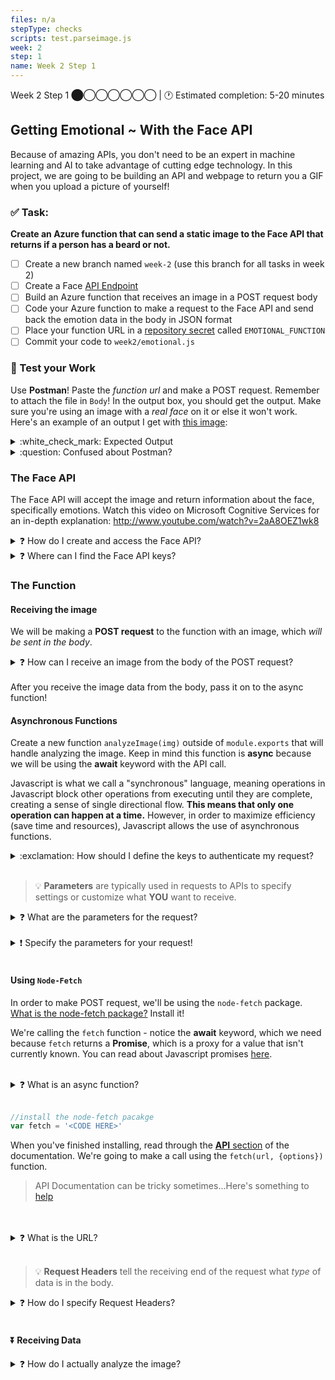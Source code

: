 ```yaml
---
files: n/a
stepType: checks
scripts: test.parseimage.js
week: 2
step: 1
name: Week 2 Step 1
---
```

Week 2 Step 1 ⬤◯◯◯◯◯◯ | 🕐 Estimated completion: 5-20 minutes

## Getting Emotional ~ With the Face API 
Because of amazing APIs, you don't need to be an expert in machine learning and AI to take advantage of cutting edge technology. In this project, we are going to be building an API and webpage to return you a GIF when you upload a picture of yourself!   

### ✅ Task:
**Create an Azure function that can send a static image to the Face API that returns if a person has a beard or not.**
- [ ] Create a new branch named `week-2` (use this branch for all tasks in week 2)
- [ ] Create a Face [API Endpoint](https://smartbear.com/learn/performance-monitoring/api-endpoints/#:~:text=For%20APIs%2C%20an%20endpoint%20can,to%20carry%20out%20their%20function.&text=The%20place%20that%20APIs%20send,lives%2C%20is%20called%20an%20endpoint.)
- [ ] Build an Azure function that receives an image in a POST request body
- [ ] Code your Azure function to make a request to the Face API and send back the emotion data in the body in JSON format
- [ ] Place your function URL in a [repository secret](https://docs.github.com/en/actions/reference/encrypted-secrets#creating-encrypted-secrets-for-a-repository) called `EMOTIONAL_FUNCTION`
- [ ] Commit your code to `week2/emotional.js`

### 🚧 Test your Work
Use **Postman**! Paste the *function url* and make a POST request. Remember to attach the file in `Body`! In the output box, you should get the output. Make sure you're using an image with a *real face* on it or else it won't work. Here's an example of an output I get with [this image](https://user-images.githubusercontent.com/69332964/98884689-91687580-245e-11eb-98d7-6461ac79e02a.jpg):

<details>
<summary>:white_check_mark: Expected Output </summary>

```json
{
  "result": [
    {
      "faceId": "d25465d6-0c38-4417-8466-cabdd908e756",
      "faceRectangle": {
        "top": 313,
        "left": 210,
        "width": 594,
        "height": 594
      },
      "faceAttributes": {
        "emotion": {
          "anger": 0,
          "contempt": 0,
          "disgust": 0,
          "fear": 0,
          "happiness": 1,
          "neutral": 0,
          "sadness": 0,
          "surprise": 0
        }
      }
    }
  ]
}
```

</details>

<details>
<summary>:question: Confused about Postman? </summary>

* Navigate back to the Postman app and change GET to POST
![Untitled_ Nov 11, 2020 6_24 PM](https://user-images.githubusercontent.com/69332964/98876201-c3bca780-244b-11eb-9b94-8d3cecc80115.gif)

* Copy your function's url from the Azure Function App portal like this:
![httptrigger - Microsoft Azure](https://user-images.githubusercontent.com/69332964/98876502-6f65f780-244c-11eb-832b-a25888b980da.gif)

* Use the function url and any image you want to send the POST request. Remember to attach the file in Body!
![Untitled_ Nov 11, 2020 6_40 PM](https://user-images.githubusercontent.com/69332964/98876997-780afd80-244d-11eb-87fc-13822d909f2f.gif)
</details>

### The Face API 

The Face API will accept the image and return information about the face, specifically emotions. Watch this video on Microsoft Cognitive Services for an in-depth explanation: http://www.youtube.com/watch?v=2aA8OEZ1wk8 

<details>
<summary>❓ How do I create and access the Face API?</summary>
</br>

1. Log into your Azure portal
2. Navigate to **Create a Resource**, the **AI + Machine Learning** tab on the left, and finally select **Face** and fill out the necessary information
3. Record and save the API endpoint and [subscription key](https://docs.microsoft.com/en-us/azure/api-management/api-management-subscriptions)
4. Place the API endpoint and subscrition key in the GitHub repository secrets: `API_ENDPOINT` AND `SUBSCRIPTION_KEY`
    * These keys will be used in the Azure function to give access to this API

<br>

</details>
<details>
<summary>❓ Where can I find the Face API keys?</summary>
 </br>

1. Navigate to the home page on the Micrsoft Azure portal (https://portal.azure.com/#home)
<img width="1440" alt="Screen Shot 2021-02-04 at 4 00 33 PM" src="https://user-images.githubusercontent.com/28051494/106971033-edac0000-6702-11eb-8243-1b5c2318f76d.png">

2. Click on the resource you need the keys for
<img width="1438" alt="Screen Shot 2021-02-04 at 4 00 49 PM" src="https://user-images.githubusercontent.com/28051494/106971035-ef75c380-6702-11eb-965b-c3ef7b5a7574.png">

3. On the left menu bar, locate the Resource Management section and click on "Keys and Endpoint"
<img width="1440" alt="Screen Shot 2021-02-04 at 12 26 36 PM" src="https://user-images.githubusercontent.com/28051494/106971042-f43a7780-6702-11eb-9e28-e6b2bc16fa22.png">
<br>
</details>



### The Function

#### Receiving the image

We will be making a **POST request** to the function with an image, which *will be sent in the body*.

<details>
<summary>❓ How can I receive an image from the body of the POST request?</summary>
 </br>

Take a look at the standard `module.exports` function code:

```js
module.exports = async function (context, req) {
    // the code
}
```

This is the function that runs **everytime your HTTP trigger gets a request**. As a parameter of this function, the `req` parameter contains all the information the request was sent with. *This contains*:
* Headers
* The body

We will be using the `req` parameter to get the image that was sent through the **body** of the POST request.

```js
let img = req.body
```
<br>
</details>
<br>
After you receive the image data from the body, pass it on to the async function!

#### Asynchronous Functions
Create a new function `analyzeImage(img)` outside of  `module.exports`  that will handle analyzing the image. Keep in mind this function is **async** because we will be using the **await** keyword with the API call.

Javascript is what we call a "synchronous" language, meaning operations in Javascript block other operations from executing until they are complete, creating a sense of single directional flow. **This means that only one operation can happen at a time.** However, in order to maximize efficiency (save time and resources), Javascript allows the use of asynchronous functions.


<details>
<summary> :exclamation: How should I define the keys to authenticate my request?</summary>
</br>

This function takes in one parameter, `img`, that contains the image we're trying to analyze.  Inside, we have two variables involved in the call: `subscriptionKey`  and `uriBase`.  

The `process.env` object allows you to access super-secret values in your backend. This prevents hackers from getting your keys and doing bad stuff (like exploiting your resources).

```js
async function analyzeImage(img){
    const subscriptionKey = process.env.SUBSCRIPTIONKEY;
    const uriBase = process.env.ENDPOINT + '/face/v1.0/detect';
}
```

**[Where](https://docs.microsoft.com/en-us/azure/azure-functions/functions-how-to-use-azure-function-app-settings?tabs=portal) do you add the values?**

Head to your Function App and click on `Configuration.`
![image](https://user-images.githubusercontent.com/69332964/117517193-345eff80-af69-11eb-9284-5e5c2380f382.png)


Then, let's add the secrets by clicking `New application setting`.
![image](https://user-images.githubusercontent.com/69332964/117517158-18f3f480-af69-11eb-8efa-579063ad7d00.png)

Let's hope you have your subscription keys and endpoint handy. Add them in as `SUBSCRIPTIONKEY` and `ENDPOINT`.

> Congrats! Your keys are now safe.
</details>
<br>

> :bulb: **Parameters** are typically used in requests to APIs to specify settings or customize what **YOU** want to receive.

<details>
<summary>❓ What are the parameters for the request?</summary>
</br>

Checkout the [documentation for the Face API](https://westus.dev.cognitive.microsoft.com/docs/services/563879b61984550e40cbbe8d/operations/563879b61984550f30395236). Notice that the request url is this:

`https://{endpoint}/face/v1.0/detect\[?returnFaceId]\[&returnFaceLandmarks]\[&returnFaceAttributes]\[&recognitionModel]\[&returnRecognitionModel][&detectionModel]`

with the following parameters in [ ]:
* [?returnFaceId]
* [&returnFaceLandmarks]
* [&returnFaceAttributes]
* [&recognitionModel]
* [&returnRecognitionModel]
* [&detectionModel]

All of the bracketed sections represent possible request parameters. Read through **Request Parameters** section carefully. How can we specify that we want to get the emotion data?

</details>
<br>

<details>
<summary>❗️ Specify the parameters for your request!</summary>
</br>

In order to specify all of our parameters easily, we're going to create a new `URLSearchParams`  object. Here's the object declared for you. I've also already specified one parameter, `returnFaceId`,  as `true` to provide an example. Add in a new parameter that requests emotion.

```js
let params = new URLSearchParams({
	'returnFaceId': 'true',
	'<PARAMETER NAME>': '<PARAMETER VALUE>'     //FILL IN THIS LINE
})
```

</details>
<br>

#### Using `Node-Fetch`

In order to make POST request, we'll be using the `node-fetch` package. [What is the node-fetch package?](https://www.npmjs.com/package/node-fetch) Install it!

We're calling the `fetch` function - notice the **await** keyword, which we need because `fetch` returns a **Promise**, which is a proxy for a value that isn't currently known. You can read about Javascript promises [here](https://developer.mozilla.org/en-US/docs/Web/JavaScript/Reference/Global_Objects/Promise). 

<br>

<details>
<summary>❓ What is an async function?</summary>
</br>

Simply put, async functions allow other operations to continue running as they are being executed. Refer to [this site](https://dev.to/hardy613/asynchronous-vs-synchronous-programming-23ed) for more information.

Promises are sychnronous objects, similar to their real life meaning, return a value at some point in the future, or a reason for why that value could not be returned - they represent the result of an async function that may or may not be resolved.

> [Is JavaScript Synchronous or Asynchronous? What the Heck is a Promise?](https://developer.mozilla.org/en-US/docs/Web/JavaScript/Reference/Global_Objects/Promise)

> [Master the JavaScript Interview: What is a Promise?](https://medium.com/better-programming/is-javascript-synchronous-or-asynchronous-what-the-hell-is-a-promise-7aa9dd8f3bfb)
</br>
</details>
<br>

```js
//install the node-fetch pacakge
var fetch = '<CODE HERE>'
```
When you've finished installing, read through the [**API** section](https://www.npmjs.com/package/node-fetch#api) of the documentation. We're going to make a call using the `fetch(url, {options})` function.

> API Documentation can be tricky sometimes...Here's something to [help](https://learn.parabola.io/docs/reading-api-docs)
<br>

</details>
<br>

<details>
<summary>❓ What is the URL?</summary>
</br>

Notice that the URL is just the uriBase with the params we specified earlier appended on.

Fill in the `method`  and `body`.

```js
async function analyzeImage(img){
    
    const subscriptionKey = '<YOUR SUBSCRIPTION KEY>';
    const uriBase = '<YOUR ENDPOINT>' + '/face/v1.0/detect';

    let params = new URLSearchParams({
        'returnFaceId': 'true',
        'returnFaceAttributes': 'emotion'
    })

    //COMPLETE THE CODE
    let resp = await fetch(uriBase + '?' + params.toString(), {
        method: '<METHOD>',  //WHAT TYPE OF REQUEST?
        body: '<BODY>',  //WHAT ARE WE SENDING TO THE API?
        headers: {
            '<HEADER NAME>': '<HEADER VALUE>'  //do this in the next section
        }
    })

    let data = await resp.json();
    
    return data; 
}
```
</details>
<br>

> :bulb: **Request Headers** tell the receiving end of the request what *type* of data is in the body.

<details>
<summary>❓ How do I specify Request Headers?</summary>
</br>

Go back to the Face API documentation [here](https://westus.dev.cognitive.microsoft.com/docs/services/563879b61984550e40cbbe8d/operations/563879b61984550f30395236), and find the **Request headers** section. 

There are two headers that you need. I've provided the format below. Enter in the two header names and their two corresponding values. 

FYI: The `Content-Type`  header should be set to`'application/octet-stream'`.  This specifies a binary file.

```js
    //COMPLETE THE CODE
    let resp = await fetch(uriBase + '?' + params.toString(), {
        method: '<METHOD>',  //WHAT TYPE OF REQUEST?
        body: '<BODY>',  //WHAT ARE WE SENDING TO THE API?
      
      	//ADD YOUR TWO HEADERS HERE
        headers: {
            '<HEADER NAME>': '<HEADER VALUE>'
        }
    })
```

</details>
</br>

#### ⏬ Receiving Data
<details>
<summary>❓ How do I actually analyze the image?</summary>
</br>

Call the `analyzeImage` function in `module.exports`. Add the code below into `module.exports`.

Remember that `parts` represents the parsed multipart form data. It is an `array` of parts, each one described by a filename, a type and a data. Since we only sent one file, it is stored in index 0, and we want the `data`  property to access the binary file– hence `parts[0].data`. Then in the HTTP response of our Azure function, we store the result of the API call.

```js
//module.exports function

//analyze the image
var result = await analyzeImage(parts[0].data);

context.res = {
	body: {
		result
	}
};

console.log(result)
context.done(); 

```

</details>
